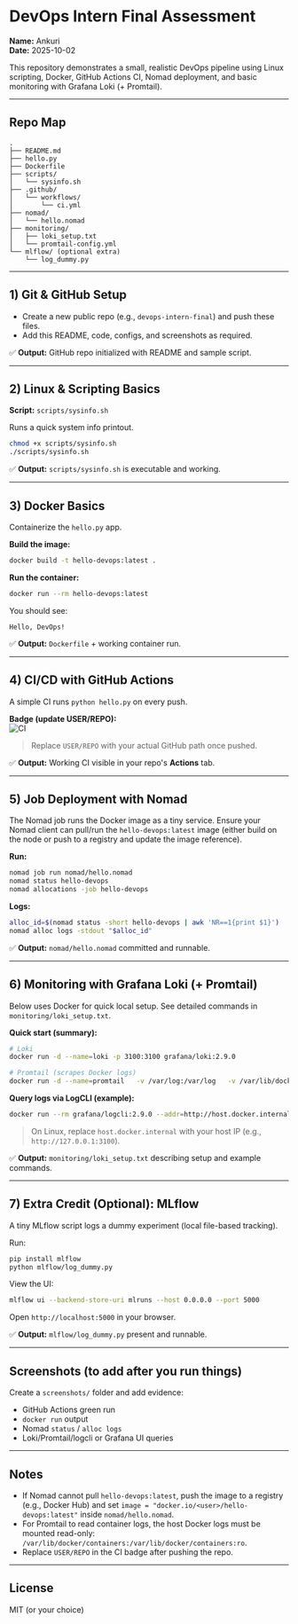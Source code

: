 # DevOps Intern Final Assessment

**Name:** Ankuri  
**Date:** 2025-10-02

This repository demonstrates a small, realistic DevOps pipeline using Linux scripting, Docker, GitHub Actions CI, Nomad deployment, and basic monitoring with Grafana Loki (+ Promtail).

---

## Repo Map

```
.
├── README.md
├── hello.py
├── Dockerfile
├── scripts/
│   └── sysinfo.sh
├── .github/
│   └── workflows/
│       └── ci.yml
├── nomad/
│   └── hello.nomad
├── monitoring/
│   ├── loki_setup.txt
│   └── promtail-config.yml
└── mlflow/ (optional extra)
    └── log_dummy.py
```

---

## 1) Git & GitHub Setup

- Create a new public repo (e.g., `devops-intern-final`) and push these files.
- Add this README, code, configs, and screenshots as required.

✅ **Output:** GitHub repo initialized with README and sample script.

---

## 2) Linux & Scripting Basics

**Script:** `scripts/sysinfo.sh`

Runs a quick system info printout.

```bash
chmod +x scripts/sysinfo.sh
./scripts/sysinfo.sh
```

✅ **Output:** `scripts/sysinfo.sh` is executable and working.

---

## 3) Docker Basics

Containerize the `hello.py` app.

**Build the image:**

```bash
docker build -t hello-devops:latest .
```

**Run the container:**

```bash
docker run --rm hello-devops:latest
```

You should see:

```
Hello, DevOps!
```

✅ **Output:** `Dockerfile` + working container run.

---

## 4) CI/CD with GitHub Actions

A simple CI runs `python hello.py` on every push.

**Badge (update USER/REPO):**  
![CI](https://github.com/USER/REPO/actions/workflows/ci.yml/badge.svg)

> Replace `USER/REPO` with your actual GitHub path once pushed.

✅ **Output:** Working CI visible in your repo's **Actions** tab.

---

## 5) Job Deployment with Nomad

The Nomad job runs the Docker image as a tiny service. Ensure your Nomad client can pull/run the `hello-devops:latest` image (either build on the node or push to a registry and update the image reference).

**Run:**

```bash
nomad job run nomad/hello.nomad
nomad status hello-devops
nomad allocations -job hello-devops
```

**Logs:**

```bash
alloc_id=$(nomad status -short hello-devops | awk 'NR==1{print $1}')
nomad alloc logs -stdout "$alloc_id"
```

✅ **Output:** `nomad/hello.nomad` committed and runnable.

---

## 6) Monitoring with Grafana Loki (+ Promtail)

Below uses Docker for quick local setup. See detailed commands in `monitoring/loki_setup.txt`.

**Quick start (summary):**

```bash
# Loki
docker run -d --name=loki -p 3100:3100 grafana/loki:2.9.0

# Promtail (scrapes Docker logs)
docker run -d --name=promtail   -v /var/log:/var/log   -v /var/lib/docker/containers:/var/lib/docker/containers:ro   -v $(pwd)/monitoring/promtail-config.yml:/etc/promtail/config.yml   grafana/promtail:2.9.0   -config.file=/etc/promtail/config.yml
```

**Query logs via LogCLI (example):**

```bash
docker run --rm grafana/logcli:2.9.0 --addr=http://host.docker.internal:3100 query   --limit=20 '{{job="docker-logs"}}'
```

> On Linux, replace `host.docker.internal` with your host IP (e.g., `http://127.0.0.1:3100`).

✅ **Output:** `monitoring/loki_setup.txt` describing setup and example commands.

---

## 7) Extra Credit (Optional): MLflow

A tiny MLflow script logs a dummy experiment (local file-based tracking).

Run:

```bash
pip install mlflow
python mlflow/log_dummy.py
```

View the UI:

```bash
mlflow ui --backend-store-uri mlruns --host 0.0.0.0 --port 5000
```

Open `http://localhost:5000` in your browser.

✅ **Output:** `mlflow/log_dummy.py` present and runnable.

---

## Screenshots (to add after you run things)

Create a `screenshots/` folder and add evidence:
- GitHub Actions green run
- `docker run` output
- Nomad `status` / `alloc logs`
- Loki/Promtail/logcli or Grafana UI queries

---

## Notes

- If Nomad cannot pull `hello-devops:latest`, push the image to a registry (e.g., Docker Hub) and set `image = "docker.io/<user>/hello-devops:latest"` inside `nomad/hello.nomad`.
- For Promtail to read container logs, the host Docker logs must be mounted read-only: `/var/lib/docker/containers:/var/lib/docker/containers:ro`.
- Replace `USER/REPO` in the CI badge after pushing the repo.

---

## License

MIT (or your choice)
